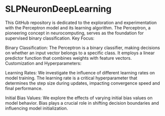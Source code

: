 # SLPNeuronDeepLearning
This GitHub repository is dedicated to the exploration and experimentation with the Perceptron model and its learning algorithm. The Perceptron, a pioneering concept in neurocomputing, serves as the foundation for supervised binary classification.
Key Focus:

Binary Classification: The Perceptron is a binary classifier, making decisions on whether an input vector belongs to a specific class. It employs a linear predictor function that combines weights with feature vectors.
Customization and Hyperparameters:

Learning Rates: We investigate the influence of different learning rates on model training. The learning rate is a critical hyperparameter that determines the step size during updates, impacting convergence speed and final performance.

Initial Bias Values: We explore the effects of varying initial bias values on model behavior. Bias plays a crucial role in shifting decision boundaries and influencing model initialization.
